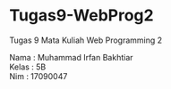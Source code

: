 # Tugas9-WebProg2
Tugas 9 Mata Kuliah Web Programming 2

Nama : Muhammad Irfan Bakhtiar<br>
Kelas : 5B<br>
Nim : 17090047
